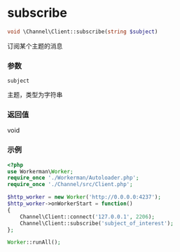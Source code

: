 # subscribe

```php
void \Channel\Client::subscribe(string $subject)
```
订阅某个主题的消息

### 参数
``` subject ```

主题，类型为字符串


### 返回值
void



### 示例
```php
<?php
use Workerman\Worker;
require_once './Workerman/Autoloader.php';
require_once './Channel/src/Client.php';

$http_worker = new Worker('http://0.0.0.0:4237');
$http_worker->onWorkerStart = function()
{
    Channel\Client::connect('127.0.0.1', 2206);
    Channel\Client::subscribe('subject_of_interest');
};

Worker::runAll();
```
